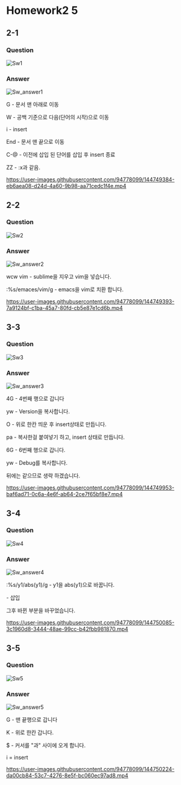 # Homework2 5

## 2-1

### Question
![Sw1](https://user-images.githubusercontent.com/94778099/144748585-a7403b92-d81a-4437-85d2-e0548e263689.PNG)

### Answer
![Sw_answer1](https://user-images.githubusercontent.com/94778099/144748602-9904bdad-cfd9-4bf4-989f-6fd36993d37b.PNG)

G - 문서 맨 아래로 이동

W - 공백 기준으로 다음(단어의 시작)으로 이동

i - insert

End - 문서 맨 끝으로 이동

C-@ - 이전에 삽입 된 단어를 삽입 후 insert 종료

ZZ - :x과 같음.


https://user-images.githubusercontent.com/94778099/144749384-eb6aea08-d24d-4a60-9b98-aa71cedc1f4e.mp4


## 2-2

### Question
![Sw2](https://user-images.githubusercontent.com/94778099/144748762-7dc897ba-c572-4ebe-becd-b7d9232d5556.PNG)


### Answer
![Sw_answer2](https://user-images.githubusercontent.com/94778099/144748818-1801a44c-40de-4833-8042-1c48f0a22ff9.PNG)

wcw vim - sublime을 지우고 vim을 넣습니다.

:%s/emaces/vim/g - emacs을 vim로 치환 합니다.


https://user-images.githubusercontent.com/94778099/144749393-7a9124bf-c1ba-45a7-80fd-cb5e87e1cd6b.mp4


## 3-3

### Question
![Sw3](https://user-images.githubusercontent.com/94778099/144749547-ae3a2844-5a1f-48fa-b3a5-42d14fcd7b2c.PNG)



### Answer
![Sw_answer3](https://user-images.githubusercontent.com/94778099/144749553-3db39b4d-1778-4b56-8640-e6de5dcb4ac7.PNG)

4G - 4번째 행으로 갑니다

yw - Version을 복사합니다.

O - 위로 한칸 띄운 후 insert상태로 만듭니다.

pa - 복사한걸 붙여넣기 하고, insert 상태로 만듭니다.

6G - 6번째 행으로 갑니다.

yw - Debug를 복사합니다.

뒤에는 같으므로 생략 하겠습니다.



https://user-images.githubusercontent.com/94778099/144749953-baf6ad71-0c6a-4e6f-ab64-2ce7f65bf8e7.mp4


## 3-4

### Question
![Sw4](https://user-images.githubusercontent.com/94778099/144750009-cb899c96-a787-4e11-9f38-2ca395791c51.PNG)

### Answer
![Sw_answer4](https://user-images.githubusercontent.com/94778099/144750025-134b4ba2-dbf9-4938-a239-19fe6b27f0cc.PNG)

:%s/y1/abs(y1)/g - y1을 abs(y1)으로 바꿉니다.

<Insert><Insert> - 삽입

그후 바뀐 부분을 바꾸었습니다.


https://user-images.githubusercontent.com/94778099/144750085-3c1960d8-3444-48ae-99cc-b42fbb981870.mp4


## 3-5
  
### Question
![Sw5](https://user-images.githubusercontent.com/94778099/144750134-5ddf06de-53d3-4cb5-947b-589300ce48eb.PNG)


### Answer
![Sw_answer5](https://user-images.githubusercontent.com/94778099/144750154-05b1a164-4c39-4e9c-9de1-d539f3d0cf7a.PNG)

G - 맨 끝행으로 갑니다
  
K - 위로 한칸 갑니다.
  
$ - 커서를 "과" 사이에 오게 합니다.

i = insert
  

https://user-images.githubusercontent.com/94778099/144750224-da00cb84-53c7-4276-8e5f-bc060ec97ad8.mp4


